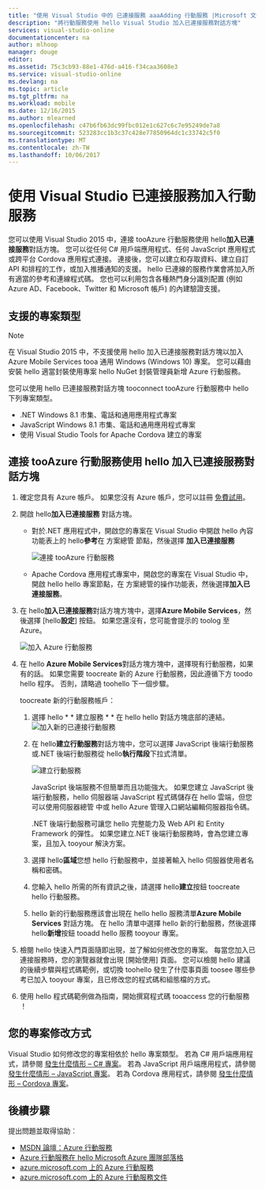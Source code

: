 ```yaml
---
title: "使用 Visual Studio 中的 已連接服務 aaaAdding 行動服務 |Microsoft 文件"
description: "將行動服務使用 hello Visual Studio 加入已連接服務對話方塊"
services: visual-studio-online
documentationcenter: na
author: mlhoop
manager: douge
editor: 
ms.assetid: 75c3cb93-88e1-476d-a416-f34caa3608e3
ms.service: visual-studio-online
ms.devlang: na
ms.topic: article
ms.tgt_pltfrm: na
ms.workload: mobile
ms.date: 12/16/2015
ms.author: mlearned
ms.openlocfilehash: c47b6fb63dc99fbc012e1c627c6c7e95249de7a8
ms.sourcegitcommit: 523283cc1b3c37c428e77850964dc1c33742c5f0
ms.translationtype: MT
ms.contentlocale: zh-TW
ms.lasthandoff: 10/06/2017
---
```

# <a name="adding-mobile-services-by-using-visual-studio-connected-services"></a>使用 Visual Studio 已連接服務加入行動服務
您可以使用 Visual Studio 2015 中，連接 tooAzure 行動服務使用 hello**加入已連接服務**對話方塊。 您可以從任何 C# 用戶端應用程式、任何 JavaScript 應用程式或跨平台 Cordova 應用程式連接。 連接後，您可以建立和存取資料、建立自訂 API 和排程的工作，或加入推播通知的支援。  hello 已連線的服務作業會將加入所有適當的參考和連線程式碼。 您也可以利用包含各種熱門身分識別配置 (例如 Azure AD、Facebook、Twitter 和 Microsoft 帳戶) 的內建驗證支援。

## <a name="supported-project-types"></a>支援的專案類型
> [!NOTE]
> 在 Visual Studio 2015 中，不支援使用 hello 加入已連接服務對話方塊以加入 Azure Mobile Services tooa 通用 Windows (Windows 10) 專案。 您可以藉由安裝 hello 適當封裝使用專案 hello NuGet 封裝管理員新增 Azure 行動服務。
> 
> 

您可以使用 hello 已連接服務對話方塊 tooconnect tooAzure 行動服務中 hello 下列專案類型。

* .NET Windows 8.1 市集、電話和通用應用程式專案
* JavaScript Windows 8.1 市集、電話和通用應用程式專案
* 使用 Visual Studio Tools for Apache Cordova 建立的專案

## <a name="connect-tooazure-mobile-services-using-hello-add-connected-services-dialog"></a>連接 tooAzure 行動服務使用 hello 加入已連接服務對話方塊
1. 確定您具有 Azure 帳戶。 如果您沒有 Azure 帳戶，您可以註冊 [免費試用](http://go.microsoft.com/fwlink/?LinkId=518146)。
2. 開啟 hello**加入已連接服務** 對話方塊。
   
   * 對於.NET 應用程式中，開啟您的專案在 Visual Studio 中開啟 hello 內容功能表上的 hello**參考**在 方案總管 節點，然後選擇 **加入已連接服務**
     
        ![連接 tooAzure 行動服務](./media/vs-azure-tools-connected-services-add-mobile-services/IC797635.png)
   * Apache Cordova 應用程式專案中，開啟您的專案在 Visual Studio 中，開啟 hello hello 專案節點，在 方案總管的操作功能表，然後選擇**加入已連接服務**。
3. 在 hello**加入已連接服務**對話方塊方塊中，選擇**Azure Mobile Services**，然後選擇 [hello**設定**] 按鈕。 如果您還沒有，您可能會提示的 toolog 至 Azure。
   
    ![加入 Azure 行動服務](./media/vs-azure-tools-connected-services-add-mobile-services/IC797636.png)
4. 在 hello **Azure Mobile Services**對話方塊方塊中，選擇現有行動服務，如果有的話。 如果您需要 toocreate 新的 Azure 行動服務，因此遵循下方 toodo hello 程序。 否則，請略過 toohello 下一個步驟。
   
    toocreate 新的行動服務帳戶：
   
   1. 選擇 hello * * 建立服務 * * 在 hello hello 對話方塊底部的連結。
       ![加入新的已連接行動服務](./media/vs-azure-tools-connected-services-add-mobile-services/IC797637.png)
   2. 在 hello**建立行動服務**對話方塊中，您可以選擇 JavaScript 後端行動服務或.NET 後端行動服務從 hello**執行階段**下拉式清單。 
      
       ![建立行動服務](./media/vs-azure-tools-connected-services-add-mobile-services/IC797638.png)
      
       JavaScript 後端服務不但簡單而且功能強大。 如果您建立 JavaScript 後端行動服務，hello 伺服器端 JavaScript 程式碼儲存在 hello 雲端，但您可以使用伺服器總管 中或 hello Azure 管理入口網站編輯伺服器指令碼。 
      
       .NET 後端行動服務可讓您 hello 完整能力及 Web API 和 Entity Framework 的彈性。 如果您建立.NET 後端行動服務時，會為您建立專案，且加入 tooyour 解決方案。 
   3. 選擇 hello**區域**您想 hello 行動服務中，並接著輸入 hello 伺服器使用者名稱和密碼。
   4. 您輸入 hello 所需的所有資訊之後，請選擇 hello**建立**按鈕 toocreate hello 行動服務。
   5. hello 新的行動服務應該會出現在 hello hello 服務清單**Azure Mobile Services**  對話方塊。 在 hello 清單中選擇 hello 新的行動服務，然後選擇 hello**新增**按鈕 tooadd hello 服務 tooyour 專案。
5. 檢閱 hello 快速入門頁面隨即出現，並了解如何修改您的專案。 每當您加入已連接服務時，您的瀏覽器就會出現 [開始使用] 頁面。 您可以檢閱 hello 建議的後續步驟與程式碼範例，或切換 toohello 發生了什麼事頁面 toosee 哪些參考已加入 tooyour 專案，且已修改您的程式碼和組態檔的方式。
6. 使用 hello 程式碼範例做為指南，開始撰寫程式碼 tooaccess 您的行動服務 ！

## <a name="how-your-project-is-modified"></a>您的專案修改方式
Visual Studio 如何修改您的專案相依於 hello 專案類型。 若為 C# 用戶端應用程式，請參閱 [發生什麼情形 – C# 專案](http://go.microsoft.com/fwlink/p/?LinkId=513119)。 若為 JavaScript 用戶端應用程式，請參閱 [發生什麼情形 – JavaScript 專案](http://go.microsoft.com/fwlink/p/?LinkId=513120)。 若為 Cordova 應用程式，請參閱 [發生什麼情形 – Cordova 專案](http://go.microsoft.com/fwlink/p/?LinkId=513116)。

## <a name="next-steps"></a>後續步驟
提出問題並取得協助︰ 

* [MSDN 論壇：Azure 行動服務](https://social.msdn.microsoft.com/forums/azure/home?forum=azuremobile)
* [Azure 行動服務在 hello Microsoft Azure 團隊部落格](https://azure.microsoft.com/blog/topics/mobile/)
* [azure.microsoft.com 上的 Azure 行動服務](https://azure.microsoft.com/services/mobile-services/)
* [azure.microsoft.com 上的 Azure 行動服務文件](https://azure.microsoft.com/documentation/services/mobile-services/)

